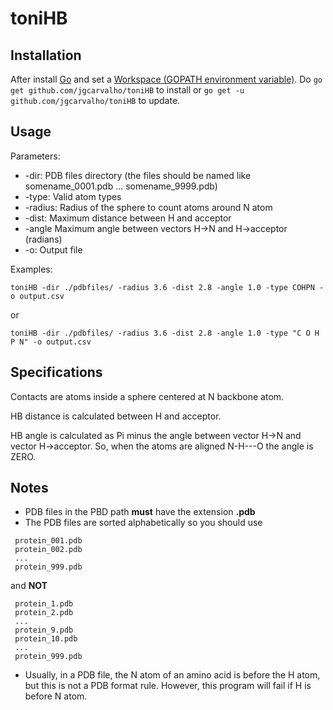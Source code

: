 # toniHB

## Installation

After install [Go](https://golang.org/) and set a [Workspace (GOPATH environment variable)](https://golang.org/doc/code.html#Workspaces). Do `go get github.com/jgcarvalho/toniHB` to install or `go get -u github.com/jgcarvalho/toniHB` to update.

## Usage

Parameters:
- -dir: PDB files directory (the files should be named like somename_0001.pdb ... somename_9999.pdb)
- -type: Valid atom types
- -radius: Radius of the sphere to count atoms around N atom
- -dist: Maximum distance between H and acceptor
- -angle Maximum angle between vectors H->N and H->acceptor (radians)
- -o: Output file

Examples:

`toniHB -dir ./pdbfiles/ -radius 3.6 -dist 2.8 -angle 1.0 -type COHPN -o output.csv`

or

`toniHB -dir ./pdbfiles/ -radius 3.6 -dist 2.8 -angle 1.0 -type "C O H P N" -o output.csv`

## Specifications

Contacts are atoms inside a sphere centered at N backbone atom.

HB distance is calculated between H and acceptor.

HB angle is calculated as Pi minus the angle between vector H->N and vector H->acceptor. So, when the atoms are aligned N-H---O the angle is ZERO.    

## Notes

- PDB files in the PBD path **must** have the extension **.pdb**
- The PDB files are sorted alphabetically so you should use
```
 protein_001.pdb
 protein_002.pdb
 ...
 protein_999.pdb
 ```
 and **NOT**
 ```
  protein_1.pdb
  protein_2.pdb
  ...
  protein_9.pdb
  protein_10.pdb
  ...
  protein_999.pdb
  ```
- Usually, in a PDB file, the N atom of an amino acid is before the H atom, but this is not a PDB format rule. However, this program will fail if H is before N atom.  
